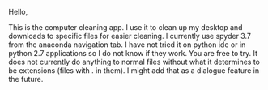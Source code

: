 Hello, 

This is the computer cleaning app. I use it to clean up my desktop and downloads to specific files for easier cleaning. I currently use spyder 3.7 from the anaconda navigation tab. I have not tried it on python ide or in python 2.7 applications so I do not know if they work. You are free to try. It does not currently do anything to normal files without what it determines to be extensions (files with . in them). I might add that as a dialogue feature in the future. 
